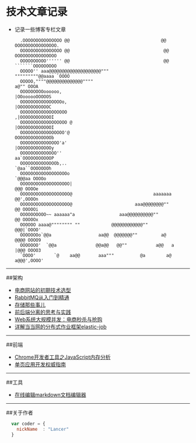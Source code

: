 __技术文章记录__
===
* 记录一些博客专栏文章


        .OOOOOOOOOOOOOOO @@                                   @@ OOOOOOOOOOOOOOOO.
        OOOOOOOOOOOOOOOO @@                                    @@ OOOOOOOOOOOOOOOO
        OOOOOOOOOO'''''' @@                                    @@ ```````OOOOOOOOO
        OOOOO'' aaa@@@@@@@@@@@@@@@@@@@@"""                   """""""""@@aaaa `OOOO
        OOOOO,""""@@@@@@@@@@@@@@""""                                     a@"" OOOA
        OOOOOOOOOoooooo,                                            |OOoooooOOOOOS
        OOOOOOOOOOOOOOOOo,                                          |OOOOOOOOOOOOC
        OOOOOOOOOOOOOOOOOO                                         ,|OOOOOOOOOOOOI
        OOOOOOOOOOOOOOOOOO @                                       |OOOOOOOOOOOOOI
        OOOOOOOOOOOOOOOOO'@                                        OOOOOOOOOOOOOOb
        OOOOOOOOOOOOOOO'a'                                         |OOOOOOOOOOOOOy
        OOOOOOOOOOOOOO''                                           aa`OOOOOOOOOOOP
        OOOOOOOOOOOOOOb,..                                          `@aa``OOOOOOOh
        OOOOOOOOOOOOOOOOOOo                                           `@@@aa OOOOo
        OOOOOOOOOOOOOOOOOOO|                                             @@@ OOOOe
        OOOOOOOOOOOOOOOOOOO@                               aaaaaaa       @@',OOOOn
        OOOOOOOOOOOOOOOOOOO@                        aaa@@@@@@@@""        @@ OOOOOi
        OOOOOOOOOO~~ aaaaaa"a                 aaa@@@@@@@@@@""            @@ OOOOOx
        OOOOOO aaaa@"""""""" ""            @@@@@@@@@@@@""               @@@|`OOOO'
        OOOOOOOo`@@a                  aa@@  @@@@@@@""         a@        @@@@ OOOO9
        OOOOOOO'  `@@a               @@a@@   @@""           a@@   a     |@@@ OOOO3
        `OOOO'       `@    aa@@       aaa"""          @a        a@     a@@@',OOOO'


- - - 

##架构
*  [电商网站的初期技术选型](http://www.infoq.com/cn/articles/e-commerce-web-tech-stack)
*  [RabbitMQ从入门到精通](http://blog.csdn.net/column/details/rabbitmq.html)
*  [存储那些事儿](http://blog.csdn.net/column/details/storagesystem.html)
*  [前后端分离的思考与实践](http://ued.taobao.org/blog/2014/04/full-stack-development-with-nodejs/)
*  [Web系统大规模并发：电商秒杀与抢购](http://blog.jobbole.com/91754/?url_type=39&object_type=webpage&pos=1)
*  [详解当当网的分布式作业框架elastic-job](http://www.infoq.com/cn/articles/dangdang-distributed-work-framework-elastic-job)

- - - 

##前端
*  [Chrome开发者工具之JavaScript内存分析](http://www.codeceo.com/article/chrome-javascript-memory.html)
*  [单页应用开发权威指南](https://github.com/island205/Single-Page-App-Break)

- - - 

##工具
*  [在线编辑markdown文档编辑器](http://mahua.jser.me/)

- - - 
##关于作者

```javascript
  var coder = {
    nickName  : "Lancer"
  }
```
